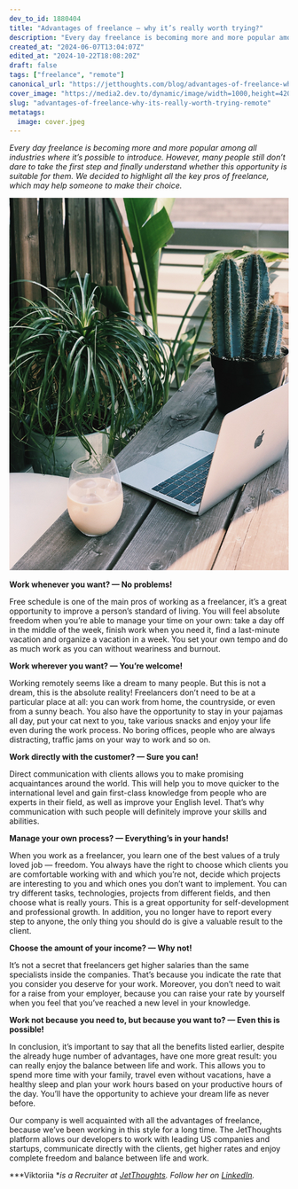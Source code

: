 ```yaml
---
dev_to_id: 1880404
title: "Advantages of freelance — why it’s really worth trying?"
description: "Every day freelance is becoming more and more popular among all industries where it’s possible to..."
created_at: "2024-06-07T13:04:07Z"
edited_at: "2024-10-22T18:08:20Z"
draft: false
tags: ["freelance", "remote"]
canonical_url: "https://jetthoughts.com/blog/advantages-of-freelance-why-its-really-worth-trying-remote/"
cover_image: "https://media2.dev.to/dynamic/image/width=1000,height=420,fit=cover,gravity=auto,format=auto/https%3A%2F%2Fraw.githubusercontent.com%2Fjetthoughts%2Fjetthoughts.github.io%2Fmaster%2Fstatic%2Fassets%2Fimg%2Fblog%2Fadvantages-of-freelance-why-its-really-worth-trying-remote%2Ffile_0.jpeg"
slug: "advantages-of-freelance-why-its-really-worth-trying-remote"
metatags:
  image: cover.jpeg
---
```

*Every day freelance is becoming more and more popular among all industries where it’s possible to introduce. However, many people still don’t dare to take the first step and finally understand whether this opportunity is suitable for them. We decided to highlight all the key pros of freelance, which may help someone to make their choice.*

![Photo by [Jane Palash](https://unsplash.com/@jane_palash) on [Unsplash](https://unsplash.com/s/photos/communication)](file_0.jpeg)

**Work whenever you want? — No problems!**

Free schedule is one of the main pros of working as a freelancer, it’s a great opportunity to improve a person’s standard of living. You will feel absolute freedom when you’re able to manage your time on your own: take a day off in the middle of the week, finish work when you need it, find a last-minute vacation and organize a vacation in a week. You set your own tempo and do as much work as you can without weariness and burnout.

**Work wherever you want? — You’re welcome!**

Working remotely seems like a dream to many people. But this is not a dream, this is the absolute reality! Freelancers don’t need to be at a particular place at all: you can work from home, the countryside, or even from a sunny beach. You also have the opportunity to stay in your pajamas all day, put your cat next to you, take various snacks and enjoy your life even during the work process. No boring offices, people who are always distracting, traffic jams on your way to work and so on.

**Work directly with the customer? — Sure you can!**

Direct communication with clients allows you to make promising acquaintances around the world. This will help you to move quicker to the international level and gain first-class knowledge from people who are experts in their field, as well as improve your English level. That’s why communication with such people will definitely improve your skills and abilities.

**Manage your own process? — Everything’s in your hands!**

When you work as a freelancer, you learn one of the best values ​​of a truly loved job — freedom. You always have the right to choose which clients you are comfortable working with and which you’re not, decide which projects are interesting to you and which ones you don’t want to implement. You can try different tasks, technologies, projects from different fields, and then choose what is really yours. This is a great opportunity for self-development and professional growth. In addition, you no longer have to report every step to anyone, the only thing you should do is give a valuable result to the client.

**Choose the amount of your income? — Why not!**

It’s not a secret that freelancers get higher salaries than the same specialists inside the companies. That’s because you indicate the rate that you consider you deserve for your work. Moreover, you don’t need to wait for a raise from your employer, because you can raise your rate by yourself when you feel that you’ve reached a new level in your knowledge.

**Work not because you need to, but because you want to? — Even this is possible!**

In conclusion, it’s important to say that all the benefits listed earlier, despite the already huge number of advantages, have one more great result: you can really enjoy the balance between life and work. This allows you to spend more time with your family, travel even without vacations, have a healthy sleep and plan your work hours based on your productive hours of the day. You’ll have the opportunity to achieve your dream life as never before.

Our company is well acquainted with all the advantages of freelance, because we’ve been working in this style for a long time. The JetThoughts platform allows our developers to work with leading US companies and startups, communicate directly with the clients, get higher rates and enjoy complete freedom and balance between life and work.

***Viktoriia **is a Recruiter at [JetThoughts](https://www.jetthoughts.com/). Follow her on [LinkedIn](https://www.linkedin.com/in/viktoriia-tsvyk-5a6647222/).*
